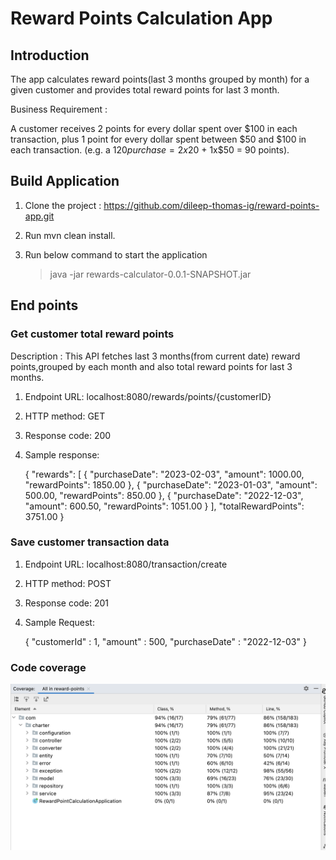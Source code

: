 # Reward Points Calculation App
## Introduction

The app calculates reward points(last 3 months grouped by month) for a given customer
and provides total reward points for last 3 month.

Business Requirement :

A customer receives 2 points for every dollar spent over $100 in each transaction, plus 1 point for every dollar spent between $50 and $100 in each transaction.
(e.g. a $120 purchase = 2x$20 + 1x$50 = 90 points).


## Build Application

1) Clone the project : https://github.com/dileep-thomas-ig/reward-points-app.git
2) Run mvn clean install.

3) Run below command to start the application
   >java -jar rewards-calculator-0.0.1-SNAPSHOT.jar

## End points

### Get customer total reward points

Description : This API fetches last 3 months(from current date) reward points,grouped by each month and 
also total reward points for last 3 months.


1) Endpoint URL: localhost:8080/rewards/points/{customerID}
2) HTTP method: GET
3) Response code: 200
4) Sample response: 

   {
   "rewards": [
   {
   "purchaseDate": "2023-02-03",
   "amount": 1000.00,
   "rewardPoints": 1850.00
   },
   {
   "purchaseDate": "2023-01-03",
   "amount": 500.00,
   "rewardPoints": 850.00
   },
   {
   "purchaseDate": "2022-12-03",
   "amount": 600.50,
   "rewardPoints": 1051.00
   }
   ],
   "totalRewardPoints": 3751.00
   }

### Save customer transaction data

1) Endpoint URL: localhost:8080/transaction/create
2) HTTP method: POST
3) Response code: 201
4) Sample Request:

   {
   "customerId" : 1,
   "amount" : 500,
   "purchaseDate" : "2022-12-03"
   }

### Code coverage
![Screenshot](src/main/resources/coverage.png)